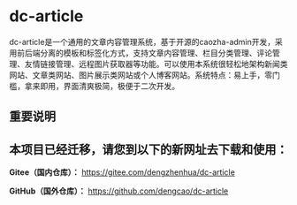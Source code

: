 # dc-article
dc-article是一个通用的文章内容管理系统，基于开源的caozha-admin开发，采用前后端分离的模板和标签化方式，支持文章内容管理、栏目分类管理、评论管理、友情链接管理、远程图片获取器等功能。可以使用本系统很轻松地架构新闻类网站、文章类网站、图片展示类网站或个人博客网站。系统特点：易上手，零门槛，拿来即用，界面清爽极简，极便于二次开发。

## 重要说明

## 本项目已经迁移，请您到以下的新网址去下载和使用：


 **Gitee（国内仓库）：** https://gitee.com/dengzhenhua/dc-article

 **GitHub（国外仓库）：** https://github.com/dengcao/dc-article
